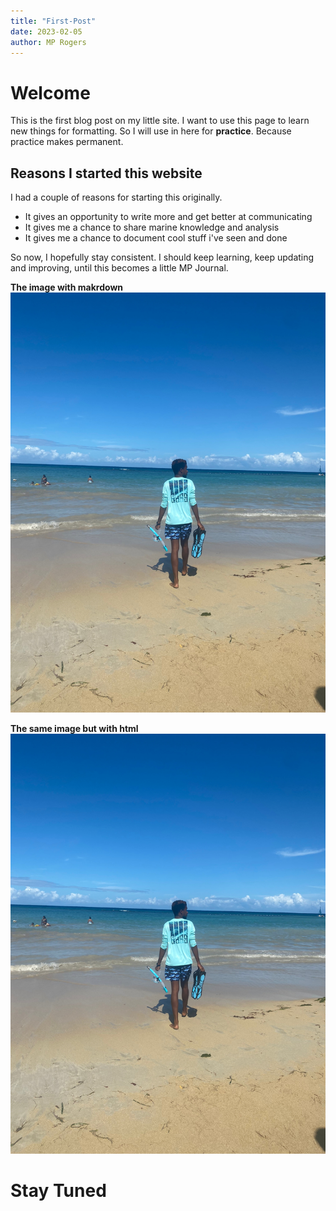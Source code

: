 ```yaml
---
title: "First-Post"
date: 2023-02-05
author: MP Rogers
---
```

# Welcome

This is the first blog post on my little site. I want to use this page to learn new things for formatting.
So I will use in here for **practice**. Because practice makes permanent.

## Reasons I started this website

I had a couple of reasons for starting this originally.
+ It gives an opportunity to write more and get better at communicating
+ It gives me a chance to share marine knowledge and analysis
+ It gives me a chance to document cool stuff i've seen and done

So now, I hopefully stay consistent. I should keep learning, keep updating and improving,
until this becomes a little MP Journal.

**The image with makrdown**
![Me at a beach with snorkel gear](post-images/BeachWithGear.jpg)

**The same image but with html**
<img src="docs/assets/images/BeachWithGear.jpg" alt ="Me At a beach">


# Stay Tuned
